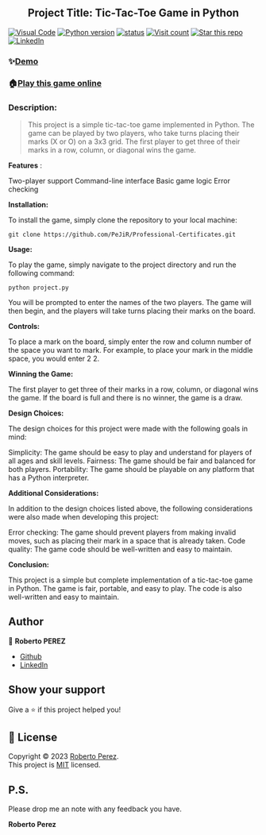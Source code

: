 <h2 align="center">Project Title: Tic-Tac-Toe Game in Python</h1>
<a href="https://vscode.dev/github/PeJiR/Harvard-s-Professional-Certificate-in-Computer-Science-for-Python-Programming" target="_blank"> <img border=0 src="https://img.shields.io/badge/Open%20in%20Visual%20Studio%20Code-blue" alt="Visual Code"></a>
<a href="https://github.com/PeJiR/Calculation-of-employee-turnover-costs.git" target="_blank"> <img border=0 src="https://img.shields.io/badge/python-2.7,%203.6+-blue.svg?style=flat" alt="Python version"></a>
<a href="https://github.com/PeJiR/Calculation-of-employee-turnover-costs.git" target="_blank"><img src="https://img.shields.io/pypi/status/ezibpy.svg?maxAge=60" alt="status"/></a>
<a target="new" href="https://github.com/PeJiR/Calculation-of-employee-turnover-costs.git"><img src="https://hits.seeyoufarm.com/api/count/incr/badge.svg?url=https%3A%2F%2Fgithub.com%2FPeJiR%2FCalculation-of-employee-turnover-costs.git&count_bg=%2379C83D&title_bg=%23555555&icon=&icon_color=%23E7E7E7&title=Views&edge_flat=false" alt="Visit count"/></a>
<a target="new" href="https://github.com/PeJiR/Calculation-of-employee-turnover-costs "><img border=0 src="https://img.shields.io/github/stars/Pejir/Calculation-of-employee-turnover-costs .svg?style=social&label=Star&maxAge=60" alt="Star this repo"></a>
<a href="https://www.linkedin.com/in/pejir/" target="_blank"><img src="https://img.shields.io/badge/LinkedIn-blue?style=flat&logo=linkedin&labelColor=blue" alt="LinkedIn" /></a>

### ✨[Demo](https://youtu.be/T85OjtX9J4k)

### 🏠[Play this game online](https://www.online-python.com/oQn49MZL3r)

### Description:

>This project is a simple tic-tac-toe game implemented in Python. The game can be played by two players, who take turns placing their marks (X or O) on a 3x3 grid. The first player to get three of their marks in a row, column, or diagonal wins the game.

**Features** :

Two-player support
Command-line interface
Basic game logic
Error checking

**Installation:**

To install the game, simply clone the repository to your local machine:

    git clone https://github.com/PeJiR/Professional-Certificates.git


**Usage:**

To play the game, simply navigate to the project directory and run the following command:

    python project.py

You will be prompted to enter the names of the two players. The game will then begin, and the players will take turns placing their marks on the board.

**Controls:**

To place a mark on the board, simply enter the row and column number of the space you want to mark. For example, to place your mark in the middle space, you would enter 2 2.

**Winning the Game:**

The first player to get three of their marks in a row, column, or diagonal wins the game. If the board is full and there is no winner, the game is a draw.

**Design Choices:**

The design choices for this project were made with the following goals in mind:

Simplicity: The game should be easy to play and understand for players of all ages and skill levels.
Fairness: The game should be fair and balanced for both players.
Portability: The game should be playable on any platform that has a Python interpreter.

**Additional Considerations:**

In addition to the design choices listed above, the following considerations were also made when developing this project:

Error checking: The game should prevent players from making invalid moves, such as placing their mark in a space that is already taken.
Code quality: The game code should be well-written and easy to maintain.

**Conclusion:**

This project is a simple but complete implementation of a tic-tac-toe game in Python. The game is fair, portable, and easy to play. The code is also well-written and easy to maintain.
## Author

👤 **Roberto PEREZ**

<!---* Website: pejir
* [Twitter](https://twitter.com/pejir)--->
* [Github](https://github.com/pejir)
* [LinkedIn](https://linkedin.com/in/pejir)

<!---
## 🤝 Contributing

Contributions, issues and feature requests are welcome!<br />Feel free to check [issues page](pejir). You can also take a look at the [contributing guide](pejir).
---> 

## Show your support

Give a ⭐️ if this project helped you!

<!---
<a href="https://www.patreon.com/pejir">
  <img src="https://c5.patreon.com/external/logo/become_a_patron_button@2x.png" width="160">
</a>
--->

## 📝 License

Copyright © 2023 [Roberto Perez](https://github.com/PeJiR).<br />
This project is [MIT](https://opensource.org/license/mit/) licensed.




P.S.
------------

Please drop me an note with any feedback you have.

**Roberto Perez**

